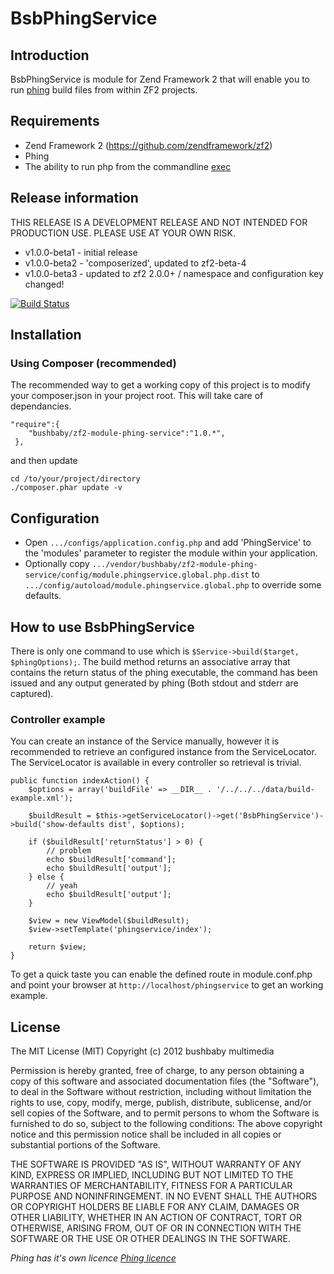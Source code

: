 # BsbPhingService

## Introduction
BsbPhingService is module for Zend Framework 2 that will enable you to run
[phing](http://www.phing.info/ "Phing") build files from within ZF2 projects.

## Requirements
  * Zend Framework 2 (https://github.com/zendframework/zf2)
  * Phing
  * The ability to run php from the commandline [exec](php.net/manual/en/function.exec.php)

## Release information

THIS RELEASE IS A DEVELOPMENT RELEASE AND NOT INTENDED FOR PRODUCTION USE.
PLEASE USE AT YOUR OWN RISK.

  * v1.0.0-beta1 - initial release
  * v1.0.0-beta2 - 'composerized', updated to zf2-beta-4
  * v1.0.0-beta3 - updated to zf2 2.0.0+ / namespace and configuration key changed!

[![Build Status](https://secure.travis-ci.org/basz/zf2-module-phing-service.png?branch=master)](http://travis-ci.org/basz/zf2-module-phing-service)


## Installation
### Using Composer (recommended)
The recommended way to get a working copy of this project is to modify your composer.json
in your project root. This will take care of dependancies.

    "require":{
        "bushbaby/zf2-module-phing-service":"1.0.*",
     },

and then update

	cd /to/your/project/directory
    ./composer.phar update -v
    
## Configuration

  * Open `.../configs/application.config.php` and add 'PhingService'
    to the 'modules' parameter to register the module within your application.
  * Optionally copy `.../vendor/bushbaby/zf2-module-phing-service/config/module.phingservice.global.php.dist` to
     `.../config/autoload/module.phingservice.global.php` to override some defaults.

## How to use BsbPhingService
There is only one command to use which is `$Service->build($target, $phingOptions);`. The
build method returns an associative array that contains the return status of the phing
executable, the command has been issued and any output generated by phing (Both stdout and
stderr are captured).

### Controller example
You can create an instance of the Service manually, however it is recommended to retrieve an
configured instance from the ServiceLocator. The ServiceLocator is available in
every controller so retrieval is trivial.

    public function indexAction() {
        $options = array('buildFile' => __DIR__ . '/../../../data/build-example.xml');

        $buildResult = $this->getServiceLocator()->get('BsbPhingService')->build('show-defaults dist', $options);

        if ($buildResult['returnStatus'] > 0) {
      	    // problem
            echo $buildResult['command'];
            echo $buildResult['output'];
        } else {
            // yeah
            echo $buildResult['output'];
        }

        $view = new ViewModel($buildResult);
        $view->setTemplate('phingservice/index');

        return $view;
    }

To get a quick taste you can enable the defined route in module.conf.php and point your 
browser at `http://localhost/phingservice` to get an working example.

## License
The MIT License (MIT)
Copyright (c) 2012 bushbaby multimedia

Permission is hereby granted, free of charge, to any person obtaining a copy of this
software and associated documentation files (the "Software"), to deal in the Software
without restriction, including without limitation the rights to use, copy, modify, merge,
publish, distribute, sublicense, and/or sell copies of the Software, and to permit persons
to whom the Software is furnished to do so, subject to the following conditions:
The above copyright notice and this permission notice shall be included in all copies or
substantial portions of the Software.

THE SOFTWARE IS PROVIDED "AS IS", WITHOUT WARRANTY OF ANY KIND, EXPRESS OR IMPLIED,
INCLUDING BUT NOT LIMITED TO THE WARRANTIES OF MERCHANTABILITY, FITNESS FOR A PARTICULAR
PURPOSE AND NONINFRINGEMENT. IN NO EVENT SHALL THE AUTHORS OR COPYRIGHT HOLDERS BE LIABLE
FOR ANY CLAIM, DAMAGES OR OTHER LIABILITY, WHETHER IN AN ACTION OF CONTRACT, TORT OR
OTHERWISE, ARISING FROM, OUT OF OR IN CONNECTION WITH THE SOFTWARE OR THE USE OR
OTHER DEALINGS IN THE SOFTWARE.

_Phing has it's own licence [Phing licence](http://www.phing.info/trac/wiki/Users/License/ "Phing licence")_